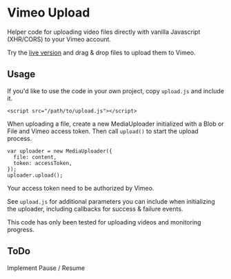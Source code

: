 # Vimeo Upload

Helper code for uploading video files directly with vanilla Javascript (XHR/CORS) to your Vimeo account. 

Try the [live version](http://websemantics.github.io/vimeo-upload/)
and drag & drop files to upload them to Vimeo.

## Usage

If you'd like to use the code in your own project, copy `upload.js` and include it.

    <script src="/path/to/upload.js"></script>
    
When uploading a file, create a new MediaUploader initialized with a Blob or File and Vimeo access token. Then call `upload()` to start the upload process.

    var uploader = new MediaUploader({
      file: content,
      token: accessToken,
    });
    uploader.upload();

Your access token need to be authorized by Vimeo.

See `upload.js` for additional parameters you can include when initializing the uploader, including callbacks for success & failure events.

This code has only been tested for uploading videos and monitoring progress.

## ToDo

Implement Pause / Resume


